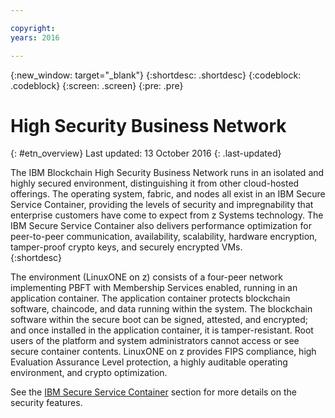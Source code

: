 ```yaml
---

copyright:
years: 2016

---
```


{:new_window: target="_blank"}
{:shortdesc: .shortdesc}
{:codeblock: .codeblock}
{:screen: .screen}
{:pre: .pre}


# High Security Business Network
{: #etn_overview}
Last updated: 13 October 2016
{: .last-updated}

The IBM Blockchain High Security Business Network runs in an isolated and highly secured environment, distinguishing it from other cloud-hosted offerings. The operating system, fabric, and nodes all exist in an IBM Secure Service Container, providing  the levels of security and impregnability that enterprise customers have come to expect from z Systems technology.  The IBM Secure Service Container also delivers performance optimization for  peer-to-peer communication, availability, scalability, hardware encryption, tamper-proof crypto keys, and securely encrypted VMs.  
{:shortdesc}

The environment (LinuxONE on z) consists of a four-peer network implementing PBFT with Membership Services enabled, running in an application container.  The application container protects blockchain software, chaincode, and data running within the system. The blockchain software within the secure boot can be signed, attested, and encrypted; and once installed in the application container, it is tamper-resistant.  Root users of the platform and system administrators cannot access or see secure container contents.  LinuxONE on z provides FIPS compliance, high Evaluation Assurance Level protection, a highly auditable operating environment, and crypto optimization.

See the [IBM Secure Service Container](etn_ssc.html) section for more details on the security features.

